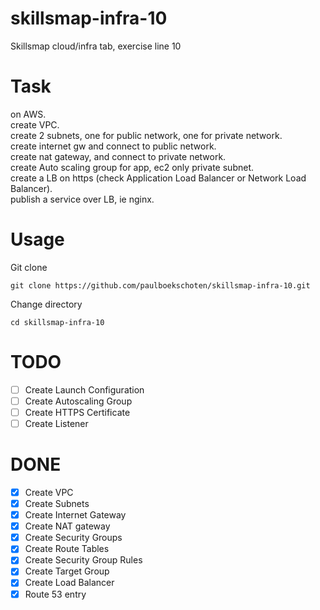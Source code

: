 # skillsmap-infra-10
Skillsmap cloud/infra tab, exercise line 10

# Task
on AWS.  
create VPC.  
create 2 subnets, one for public network, one for private network.  
create internet gw and connect to public network.  
create nat gateway, and connect to private network.  
create Auto scaling group for app, ec2 only private subnet.  
create a LB on https (check Application Load Balancer or Network Load Balancer).  
publish a service over LB, ie nginx.  

# Usage
Git clone
```
git clone https://github.com/paulboekschoten/skillsmap-infra-10.git
```

Change directory
```
cd skillsmap-infra-10
```
 
 

# TODO
- [ ] Create Launch Configuration
- [ ] Create Autoscaling Group
- [ ] Create HTTPS Certificate
- [ ] Create Listener

# DONE
- [x] Create VPC
- [x] Create Subnets
- [x] Create Internet Gateway
- [x] Create NAT gateway
- [x] Create Security Groups
- [x] Create Route Tables
- [x] Create Security Group Rules
- [x] Create Target Group
- [x] Create Load Balancer
- [x] Route 53 entry